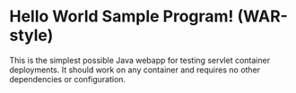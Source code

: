 Hello World Sample Program! (WAR-style)
===============

This is the simplest possible Java webapp for testing servlet container deployments.  It should work on any container and requires no other dependencies or configuration.
